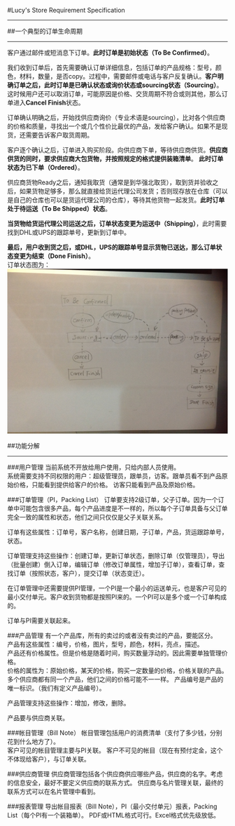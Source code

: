 #Lucy's Store Requirement Specification

*********

##一个典型的订单生命周期
********  

客户通过邮件或短消息下订单。**此时订单是初始状态（To Be Confirmed）**。  

我们收到订单后，首先需要确认订单详细信息，包括订单的产品规格：型号，颜色，材料，数量，是否copy。过程中，需要邮件或电话与客户反复确认。**客户明确订单之后，此时订单是已确认状态或询价状态或sourcing状态（Sourcing）**。这时候用户还可以取消订单，可能原因是价格、交货周期不符合或则其他，那么订单进入**Cancel Finish**状态。  

订单确认明确之后，开始找供应商询价（专业术语是sourcing），比对各个供应商的价格和质量，寻找出一个或几个性价比最优的产品，发给客户确认。如果不是现货，还需要告诉客户取货周期。  

客户逐个确认之后，订单进入购买阶段。向供应商下单，等待供应商供货。**供应商供货的同时，要求供应商大包货物，并按照规定的格式提供装箱清单**。 **此时订单状态为已下单（Ordered）**。 

供应商货物Ready之后，通知我取货（通常是到华强北取货），取到货并验收之后，如果货物足够多，那么就直接给货运代理公司发货；否则现存放在仓库（可以是自己的仓库也可以是货运代理公司的仓库），等待其他货物一起发货。**此时订单处于待运送（To Be Shipped）状态**。  

**当货物给货运代理公司运送之后，订单状态变更为运送中（Shipping）**，此时需要找到DHL或UPS的跟踪单号，更新到订单中。  

**最后，用户收到货之后，或DHL，UPS的跟踪单号显示货物已送达，那么订单状态变更为结束（Done Finish）**。  
订单状态图为：  
![image](pi_state_machine.jpg)




##功能分解
********  

###用户管理
当前系统不开放给用户使用，只给内部人员使用。  
系统需要支持不同权限的用户：超级管理员，跟单员，访客。跟单员看不到产品原始价格，只能看到提供给客户的价格。 访客只能看到产品及原始价格。 
  
###订单管理（PI，Packing List）
订单要支持2级订单，父子订单。因为一个订单中可能包含很多产品，每个产品进度是不一样的，所以每个子订单具备与父订单完全一致的属性和状态，他们之间只仅仅是父子关联关系。  

订单有这些属性：订单号，客户名称，创建日期，子订单，产品，货运跟踪单号，状态。

订单管理支持这些操作：创建订单，更新订单状态，删除订单（仅管理员），导出（批量创建）倒入订单，编辑订单（修改订单属性，增加子订单），查看订单，查找订单（按照状态，客户），提交订单（状态变迁）。

在订单管理中还需要提供PI管理，一个PI是一个最小的运送单元，也是客户可见的最小交付单元。客户收到货物都是按照PI来的。一个PI可以是多个或一个订单构成的。  

订单与PI需要关联起来。

###产品管理
有一个产品库，所有的卖过的或者没有卖过的产品，要能区分。  
产品有这些属性：编号，价格，图片，型号，颜色，材料，亮点，描述。  
产品还有价格属性。但是价格是随着时间，购买数量浮动的。因此需要单独管理价格。  
价格的属性为：原始价格，某天的价格，购买一定数量的价格，价格关联的产品。  
多个供应商都有同一个产品，他们之间的价格可能不一一样。
产品编号是产品的唯一标识。（我们有定义产品编号）。  

产品管理支持这些操作：增加，修改，删除。  

产品要与供应商关联。

###帐目管理（Bill Note）
帐目管理包括用户的消费清单（支付了多少钱，分别花到什么地方了）。  
客户可见的帐目管理主要与PI关联。
客户不可见的帐目（现在有预付定金，这个不体现给客户），与订单关联。

###供应商管理
供应商管理包括各个供应商供应哪些产品，供应商的名字。考虑的信息安全，最好不要定义供应商的联系方式。
供应商与名片管理关联，最终的联系方式可以在名片管理中看到。


###报表管理
导出帐目报表（Bill Note），PI（最小交付单元）报表，Packing List（每个PI有一个装箱单）。
PDF或HTML格式可行。Excel格式优先级放低。
